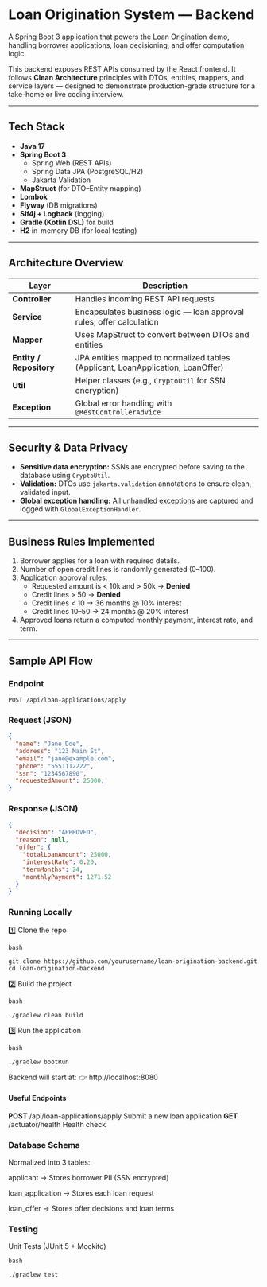 # Loan Origination System — Backend

A Spring Boot 3 application that powers the Loan Origination demo, handling borrower applications, loan decisioning, and offer computation logic.

This backend exposes REST APIs consumed by the React frontend. It follows **Clean Architecture** principles with DTOs, entities, mappers, and service layers — designed to demonstrate production-grade structure for a take-home or live coding interview.

---

## Tech Stack

- **Java 17**
- **Spring Boot 3**
    - Spring Web (REST APIs)
    - Spring Data JPA (PostgreSQL/H2)
    - Jakarta Validation
- **MapStruct** (for DTO–Entity mapping)
- **Lombok**
- **Flyway** (DB migrations)
- **Slf4j + Logback** (logging)
- **Gradle (Kotlin DSL)** for build
- **H2** in-memory DB (for local testing)

---

## Architecture Overview

| Layer | Description |
|-------|--------------|
| **Controller** | Handles incoming REST API requests |
| **Service** | Encapsulates business logic — loan approval rules, offer calculation |
| **Mapper** | Uses MapStruct to convert between DTOs and entities |
| **Entity / Repository** | JPA entities mapped to normalized tables (Applicant, LoanApplication, LoanOffer) |
| **Util** | Helper classes (e.g., `CryptoUtil` for SSN encryption) |
| **Exception** | Global error handling with `@RestControllerAdvice` |

---

## Security & Data Privacy

- **Sensitive data encryption:** SSNs are encrypted before saving to the database using `CryptoUtil`.
- **Validation:** DTOs use `jakarta.validation` annotations to ensure clean, validated input.
- **Global exception handling:** All unhandled exceptions are captured and logged with `GlobalExceptionHandler`.

---

## Business Rules Implemented

1. Borrower applies for a loan with required details.
2. Number of open credit lines is randomly generated (0–100).
3. Application approval rules:
    - Requested amount is < 10k  and  > 50k → **Denied**
    - Credit lines > 50 → **Denied**
    - Credit lines < 10 → 36 months @ 10% interest
    - Credit lines 10–50 → 24 months @ 20% interest
4. Approved loans return a computed monthly payment, interest rate, and term.

---

## Sample API Flow

### Endpoint
`POST /api/loan-applications/apply`

### Request (JSON)
```json
{
  "name": "Jane Doe",
  "address": "123 Main St",
  "email": "jane@example.com",
  "phone": "5551112222",
  "ssn": "1234567890",
  "requestedAmount": 25000,
}
```

### Response (JSON)
```json
{
  "decision": "APPROVED",
  "reason": null,
  "offer": {
    "totalLoanAmount": 25000,
    "interestRate": 0.20,
    "termMonths": 24,
    "monthlyPayment": 1271.52
  }
}
```
### Running Locally
1️⃣ Clone the repo
```
bash

git clone https://github.com/yourusername/loan-origination-backend.git
cd loan-origination-backend
```
2️⃣ Build the project
```
bash

./gradlew clean build
```
3️⃣ Run the application
```
bash

./gradlew bootRun
```
Backend will start at:
👉 http://localhost:8080

#### Useful Endpoints

**POST**	/api/loan-applications/apply	Submit a new loan application
**GET**	/actuator/health	Health check

### Database Schema

Normalized into 3 tables:

applicant → Stores borrower PII (SSN encrypted)

loan_application → Stores each loan request

loan_offer → Stores offer decisions and loan terms

### Testing
Unit Tests (JUnit 5 + Mockito)
```
bash

./gradlew test
```
